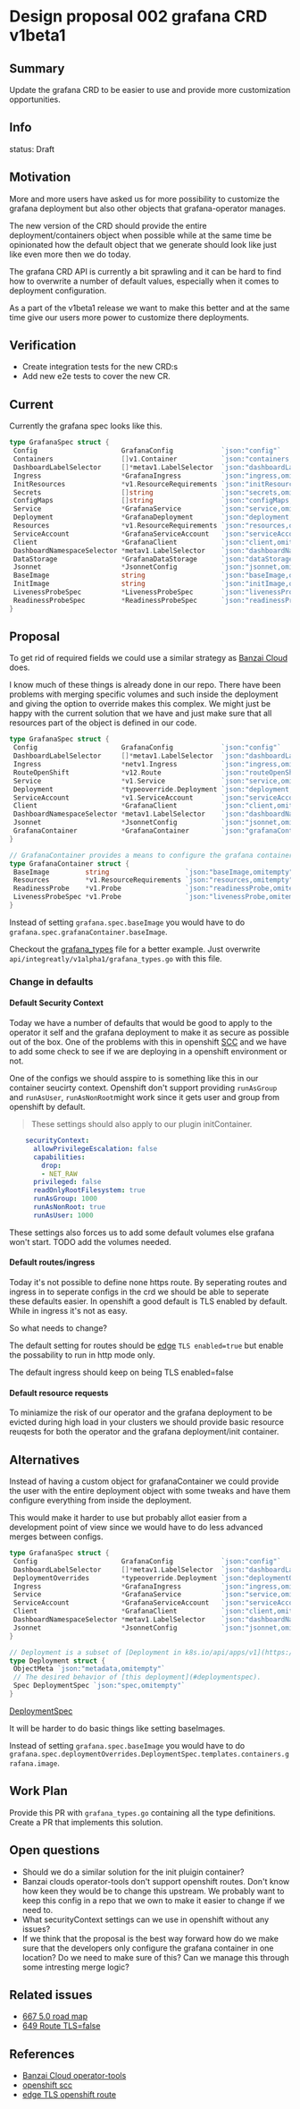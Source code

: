 # Design proposal 002 grafana CRD v1beta1

## Summary

Update the grafana CRD to be easier to use and provide more customization opportunities.

## Info

status: Draft

## Motivation

More and more users have asked us for more possibility to customize the grafana deployment but also
other objects that grafana-operator manages.

The new version of the CRD should provide the entire deployment/containers object when possible while at the same time
be opinionated how the default object that we generate should look like just like even more then we do today.

The grafana CRD API is currently a bit sprawling and it can be hard to find how to
overwrite a number of default values, especially when it comes to deployment configuration.

As a part of the v1beta1 release we want to make this better and at the same time
give our users more power to customize there deployments.

## Verification

- Create integration tests for the new CRD:s
- Add new e2e tests to cover the new CR.

## Current

Currently the grafana spec looks like this.

```.go
type GrafanaSpec struct {
 Config                     GrafanaConfig            `json:"config"`
 Containers                 []v1.Container           `json:"containers,omitempty"`
 DashboardLabelSelector     []*metav1.LabelSelector  `json:"dashboardLabelSelector,omitempty"`
 Ingress                    *GrafanaIngress          `json:"ingress,omitempty"`
 InitResources              *v1.ResourceRequirements `json:"initResources,omitempty"`
 Secrets                    []string                 `json:"secrets,omitempty"`
 ConfigMaps                 []string                 `json:"configMaps,omitempty"`
 Service                    *GrafanaService          `json:"service,omitempty"`
 Deployment                 *GrafanaDeployment       `json:"deployment,omitempty"`
 Resources                  *v1.ResourceRequirements `json:"resources,omitempty"`
 ServiceAccount             *GrafanaServiceAccount   `json:"serviceAccount,omitempty"`
 Client                     *GrafanaClient           `json:"client,omitempty"`
 DashboardNamespaceSelector *metav1.LabelSelector    `json:"dashboardNamespaceSelector,omitempty"`
 DataStorage                *GrafanaDataStorage      `json:"dataStorage,omitempty"`
 Jsonnet                    *JsonnetConfig           `json:"jsonnet,omitempty"`
 BaseImage                  string                   `json:"baseImage,omitempty"`
 InitImage                  string                   `json:"initImage,omitempty"`
 LivenessProbeSpec          *LivenessProbeSpec       `json:"livenessProbeSpec,omitempty"`
 ReadinessProbeSpec         *ReadinessProbeSpec      `json:"readinessProbeSpec,omitempty"`
}
```

## Proposal

To get rid of required fields we could use a similar strategy as [Banzai Cloud](https://github.com/banzaicloud/operator-tools/blob/2189d8efc3856efd4a7c7fbb28b7cba9a977d0bd/pkg/typeoverride/override.go) does.

I know much of these things is already done in our repo.
There have been problems with merging specific volumes and such inside the deployment and giving the option to override makes this complex.
We might just be happy with the current solution that we have and just make sure that all resources part of the object is defined in our code.

```.go
type GrafanaSpec struct {
 Config                     GrafanaConfig            `json:"config"`
 DashboardLabelSelector     []*metav1.LabelSelector  `json:"dashboardLabelSelector,omitempty"`
 Ingress                    *netv1.Ingress           `json:"ingress,omitempty"`
 RouteOpenShift             *v12.Route               `json:"routeOpenShift,omitempty"`
 Service                    *v1.Service              `json:"service,omitempty"`
 Deployment                 *typeoverride.Deployment `json:"deployment,omitempty"`
 ServiceAccount             *v1.ServiceAccount       `json:"serviceAccount,omitempty"`
 Client                     *GrafanaClient           `json:"client,omitempty"`
 DashboardNamespaceSelector *metav1.LabelSelector    `json:"dashboardNamespaceSelector,omitempty"`
 Jsonnet                    *JsonnetConfig           `json:"jsonnet,omitempty"`
 GrafanaContainer           *GrafanaContainer        `json:"grafanaContainer,omitempty"`
}

// GrafanaContainer provides a means to configure the grafana container
type GrafanaContainer struct {
 BaseImage         string                   `json:"baseImage,omitempty"`
 Resources         *v1.ResourceRequirements `json:"resources,omitempty"`
 ReadinessProbe    *v1.Probe                `json:"readinessProbe,omitempty"`
 LivenessProbeSpec *v1.Probe                `json:"livenessProbe,omitempty"`
}
```

Instead of setting `grafana.spec.baseImage` you would have to do `grafana.spec.grafanaContainer.baseImage`.

Checkout the [grafana_types](002_grafana_types.go) file for a better example. Just overwrite `api/integreatly/v1alpha1/grafana_types.go` with this file.

### Change in defaults

#### Default Security Context

Today we have a number of defaults that would be good to apply to the operator it self and the grafana deployment
to make it as secure as possible out of the box. One of the problems with this in openshift [SCC](https://docs.openshift.com/container-platform/4.9/authentication/managing-security-context-constraints.html)
and we have to add some check to see if we are deploying in a openshift environment or not.

One of the configs we should asspire to is something like this in our container seucirty context.
Openshift don't support providing `runAsGroup` and `runAsUser`, `runAsNonRoot`might work since it gets user and group from openshift by default.

> These settings should also apply to our plugin initContainer.

```.yaml
    securityContext:
      allowPrivilegeEscalation: false
      capabilities:
        drop:
        - NET_RAW
      privileged: false
      readOnlyRootFilesystem: true
      runAsGroup: 1000
      runAsNonRoot: true
      runAsUser: 1000
```

These settings also forces us to add some default volumes else grafana won't start. TODO add the volumes needed.

#### Default routes/ingress

Today it's not possible to define none https route. By seperating routes and ingress in to seperate configs in the crd we should be able to seperate these defaults easier.
In openshift a good default is TLS enabled by default. While in ingress it's not as easy.

So what needs to change?

The default setting for routes should be [edge](https://docs.openshift.com/container-platform/4.9/networking/routes/secured-routes.html) `TLS enabled=true` but enable the possability to run in http mode only.

The default ingress should keep on being TLS enabled=false

#### Default resource requests

To miniamize the risk of our operator and the grafana deployment to be evicted during high load in your clusters we should provide basic resource reuqests for both the operator and the grafana deployment/init container.

## Alternatives

Instead of having a custom object for grafanaContainer we could provide the user with the entire deployment object with some tweaks and have them configure everything from inside the deployment.

This would make it harder to use but probably allot easier from a development point of view since we would have to do less advanced merges between configs.

```.go
type GrafanaSpec struct {
 Config                     GrafanaConfig            `json:"config"`
 DashboardLabelSelector     []*metav1.LabelSelector  `json:"dashboardLabelSelector,omitempty"`
 DeploymentOverrides        *typeoverride.Deployment `json:"deploymentOverrides,omitempty"`
 Ingress                    *GrafanaIngress          `json:"ingress,omitempty"`
 Service                    *GrafanaService          `json:"service,omitempty"`
 ServiceAccount             *GrafanaServiceAccount   `json:"serviceAccount,omitempty"`
 Client                     *GrafanaClient           `json:"client,omitempty"`
 DashboardNamespaceSelector *metav1.LabelSelector    `json:"dashboardNamespaceSelector,omitempty"`
 Jsonnet                    *JsonnetConfig           `json:"jsonnet,omitempty"`
}

// Deployment is a subset of [Deployment in k8s.io/api/apps/v1](https://kubernetes.io/docs/reference/generated/kubernetes-api/v1.19/#deployment-v1-apps), with [DeploymentSpec replaced by the local variant](#deployment-spec).
type Deployment struct {
 ObjectMeta `json:"metadata,omitempty"`
 // The desired behavior of [this deployment](#deploymentspec).
 Spec DeploymentSpec `json:"spec,omitempty"`
}
```

[DeploymentSpec](https://github.com/banzaicloud/operator-tools/blob/2189d8efc3856efd4a7c7fbb28b7cba9a977d0bd/pkg/typeoverride/override.go#L137-L176)

It will be harder to do basic things like setting baseImages.

Instead of setting `grafana.spec.baseImage` you would have to do `grafana.spec.deploymentOverrides.DeploymentSpec.templates.containers.grafana.image`.

## Work Plan

Provide this PR with `grafana_types.go` containing all the type definitions.
Create a PR that implements this solution.

## Open questions

- Should we do a similar solution for the init pluigin container?
- Banzai clouds operator-tools don't support openshift routes. Don't know how keen they would be to change this upstream. We probably want to keep this config in a repo that we own to make it easier to change if we need to.
- What securityContext settings can we use in openshift without any issues?
- If we think that the proposal is the best way forward how do we make sure that the developers only configure the grafana container in one location? Do we need to make sure of this? Can we manage this through some intresting merge logic?

## Related issues

- [667 5.0 road map](https://github.com/grafana-operator/grafana-operator/pull/667)
- [649 Route TLS=false](https://github.com/grafana-operator/grafana-operator/issues/649)

## References

- [Banzai Cloud operator-tools](https://github.com/banzaicloud/operator-tools)
- [openshift scc](https://docs.openshift.com/container-platform/4.9/authentication/managing-security-context-constraints.html)
- [edge TLS openshift route](https://docs.openshift.com/container-platform/4.9/networking/routes/secured-routes.html)
